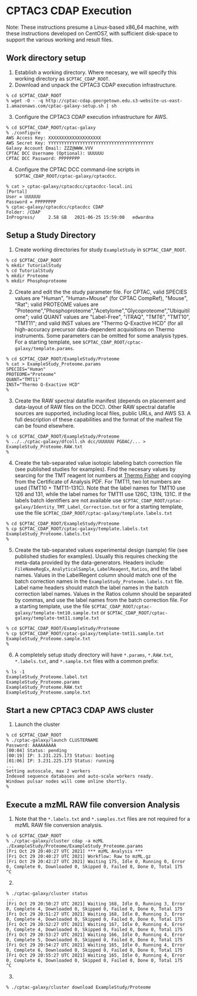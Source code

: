 
# CPTAC3 CDAP Execution
Note: These instructions presume a Linux-based x86_64 machine, with these instructions developed on CentOS7, with sufficient disk-space to support the various working and result files. 

## Work directory setup
1. Establish a working directory. Where necesary, we will specify this working directory as `$CPTAC_CDAP_ROOT`.
2. Download and unpack the CPTAC3 CDAP execution infrastructure.
```
% cd $CPTAC_CDAP_ROOT
% wget -O - -q http://cptac-cdap.georgetown.edu.s3-website-us-east-1.amazonaws.com/cptac-galaxy-setup.sh | sh
```
3. Configure the CPTAC3 CDAP execution infrastructure for AWS.
```
% cd $CPTAC_CDAP_ROOT/cptac-galaxy
% ./configure
AWS Access Key: XXXXXXXXXXXXXXXXXXXX
AWS Secret Key: YYYYYYYYYYYYYYYYYYYYYYYYYYYYYYYYYYYYYYYY
Galaxy Account Email: ZZZ@WWW.VVV
CPTAC DCC Username (Optional): UUUUUU
CPTAC DCC Password: PPPPPPPP
```
4. Configure the CPTAC DCC command-line scripts in `$CPTAC_CDAP_ROOT/cptac-galaxy/cptacdcc`.
```
% cat > cptac-galaxy/cptacdcc/cptacdcc-local.ini
[Portal]
User = UUUUUU
Password = PPPPPPPP
% cptac-galaxy/cptacdcc/cptacdcc CDAP
Folder: /CDAP
InProgress/     2.58 GB   2021-06-25 15:59:00   edwardna
```
## Setup a Study Directory
1. Create working directories for study `ExampleStudy` in `$CPTAC_CDAP_ROOT`.
```
% cd $CPTAC_CDAP_ROOT
% mkdir TutorialStudy
% cd TutorialStudy
% mkdir Proteome
% mkdir Phosphoproteome
```
2. Create and edit the the study parameter file. For CPTAC, valid SPECIES values are "Human", "Human+Mouse" (for CPTAC CompRef), "Mouse", "Rat"; valid PROTEOME values are "Proteome","Phosphoproteome","Acetylome","Glycoproteome","Ubiquitilome"; valid QUANT values are "Label-Free", "iTRAQ", "TMT6", "TMT10", "TMT11"; and valid INST values are "Thermo Q-Exactive HCD" (for all high-accuracy precursor data-dependent acquisitions on Thermo instruments. Some parameters can be omitted for some analysis types. For a starting template, see `$CPTAC_CDAP_ROOT/cptac-galaxy/template.params`. 
```
% cd $CPTAC_CDAP_ROOT/ExampleStudy/Proteome
% cat > ExampleStudy_Proteome.params
SPECIES="Human"
PROTEOME="Proteome"
QUANT="TMT11"
INST="Thermo Q-Exactive HCD"
%
```
3. Create the RAW spectral datafile manifest (depends on placement and data-layout of RAW files on the DCC). Other RAW spectral datafile sources are supported, including local files, public URLs, and AWS S3. A full description of these capabilities and the format of the maifest file can be found elsewhere.  
```
% cd $CPTAC_CDAP_ROOT/ExampleStudy/Proteome
% ../../cptac-galaxy/dfcoll.sh dcc/UUUUUU PGDAC/... > ExampleStudy_Proteome.RAW.txt
%
```
4. Create the tab-separated value isotopic labeling batch correction file (see published studies for examples). Find the necesary values by searcing for the TMT reagent lot numbers at [Thermo Fisher](https://www.thermofisher.com/) and copying from the Certificate of Analysis PDF. For TMT11, two lot numbers are used (TMT10 + TMT11-131C). Note that the label names for TMT10 use 126 and 131, while the label names for TMT11 use 126C, 131N, 131C.  If the labels batch identifiers are not available use `$CPTAC_CDAP_ROOT/cptac-galaxy/Identity_TMT_Label_Correction.txt` or for a starting template, use the file `$CPTAC_CDAP_ROOT/cptac-galaxy/template.labels.txt`
```
% cd $CPTAC_CDAP_ROOT/ExampleStudy/Proteome
% cp $CPTAC_CDAP_ROOT/cptac-galaxy/template.labels.txt ExampleStudy_Proteome.labels.txt
%
```
5. Create the tab-separated values experimental design (sample) file (see published studies for examples). Usually this requires checking the meta-data provided by the data-generators. Headers include: `FileNameRegEx`, `AnalyticalSample`, `LabelReagent`, `Ratios`, and the label names. Values in the LabelRegent column should match one of the batch correction names in the `ExampleStudy_Proteome.labels.txt` file. Label name headers should match the label names in the batch correction label names. Values in the Ratios column should be separated by commas, and use the label names from the batch correction file. For a starting template, use the file `$CPTAC_CDAP_ROOT/cptac-galaxy/template-tmt10.sample.txt` or  `$CPTAC_CDAP_ROOT/cptac-galaxy/template-tmt11.sample.txt`
```
% cd $CPTAC_CDAP_ROOT/ExampleStudy/Proteome
% cp $CPTAC_CDAP_ROOT/cptac-galaxy/template-tmt11.sample.txt ExampleStudy_Proteome.sample.txt
% 
```
6. A completely setup study directory will have `*.params`, `*.RAW.txt`, `*.labels.txt`, and `*.sample.txt` files with a common prefix:
```
% ls -1
ExampleStudy_Proteome.label.txt
ExampleStudy_Proteome.params
ExampleStudy_Proteome.RAW.txt
ExampleStudy_Proteome.sample.txt
```

## Start a new CPTAC3 CDAP AWS cluster
1. Launch the cluster
```
% cd $CPTAC_CDAP_ROOT
% ./cptac-galaxy/launch CLUSTERNAME
Password: AAAAAAAAA
[00:04] Status: pending 
[00:19] IP: 3.231.225.173 Status: booting 
[01:06] IP: 3.231.225.173 Status: running 
...
Setting autoscale, max 2 workers
Indexed sequence databases and auto-scale workers ready.
Windows pulsar nodes will come online shortly.
%
```
## Execute a mzML RAW file conversion Analysis
1. Note that the `*.labels.txt` and `*.samples.txt` files are not required for a mzML RAW file conversion analysis.
```
% cd $CPTAC_CDAP_ROOT
% ./cptac-galaxy/cluster cdap -a mzML ./ExampleStudy/Proteome/ExampleStudy_Proteome.params
[Fri Oct 29 20:40:27 UTC 2021] *** mzML Analysis ***
[Fri Oct 29 20:40:27 UTC 2021] Workflow: Raw to mzML.gz
[Fri Oct 29 20:42:27 UTC 2021] Waiting 175, Idle 0, Running 0, Error 0, Complete 0, Downloaded 0, Skipped 0, Failed 0, Done 0, Total 175
^C
```
2. 
```
% ./cptac-galaxy/cluster status
...
[Fri Oct 29 20:50:27 UTC 2021] Waiting 168, Idle 0, Running 3, Error 0, Complete 4, Downloaded 0, Skipped 0, Failed 0, Done 0, Total 175
[Fri Oct 29 20:51:27 UTC 2021] Waiting 168, Idle 0, Running 3, Error 0, Complete 4, Downloaded 0, Skipped 0, Failed 0, Done 0, Total 175
[Fri Oct 29 20:52:27 UTC 2021] Waiting 167, Idle 0, Running 4, Error 0, Complete 4, Downloaded 0, Skipped 0, Failed 0, Done 0, Total 175
[Fri Oct 29 20:53:27 UTC 2021] Waiting 166, Idle 0, Running 4, Error 0, Complete 5, Downloaded 0, Skipped 0, Failed 0, Done 0, Total 175
[Fri Oct 29 20:54:27 UTC 2021] Waiting 165, Idle 0, Running 4, Error 0, Complete 6, Downloaded 0, Skipped 0, Failed 0, Done 0, Total 175
[Fri Oct 29 20:55:27 UTC 2021] Waiting 165, Idle 0, Running 4, Error 0, Complete 6, Downloaded 0, Skipped 0, Failed 0, Done 0, Total 175
^C
```
3. 
```
% ./cptac-galaxy/cluster download ExampleStudy/Proteome
```

